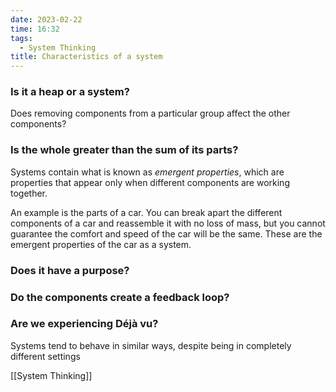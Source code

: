 ```yaml
---
date: 2023-02-22
time: 16:32
tags:
  - System Thinking
title: Characteristics of a system
---
```


### Is it a heap or a system?

Does removing components from a particular group affect the other components?

### Is the whole greater than the sum of its parts?

Systems contain what is known as _emergent properties_, which are properties that appear only when different components are working together.

An example is the parts of a car. You can break apart the different components of a car and reassemble it with no loss of mass, but you cannot guarantee the comfort and speed of the car will be the same. These are the emergent properties of the car as a system.

### Does it have a purpose?

### Do the components create a feedback loop?

### Are we experiencing Déjà vu?

Systems tend to behave in similar ways, despite being in completely different settings

[[System Thinking]]
